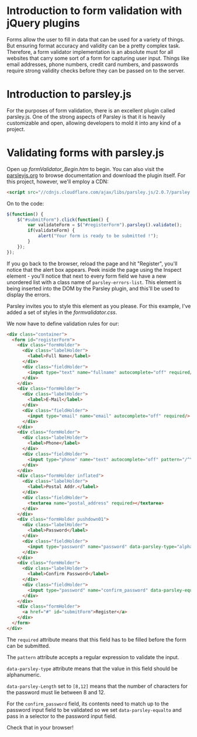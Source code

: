 # Introduction to form validation with jQuery plugins

Forms allow the user to fill in data that can be used for a variety of things. But ensuring format accuracy and validity can be a pretty complex task. Therefore, a form validator implementation is an absolute must for all websites that carry some sort of a form for capturing user input. Things like email addresses, phone numbers, credit card numbers, and passwords require strong validity checks before they can be passed on to the server.

# Introduction to parsley.js

For the purposes of form validation, there is an excellent plugin called parsley.js. One of the strong aspects of Parsley is that it is heavily customizable and open, allowing developers to mold it into any kind of a project.

# Validating forms with parsley.js

Open up *formValidator_Begin.htm* to begin. You can also visit the [parsleyjs.org](http://parsleyjs.org) to browse documentation and download the plugin itself. For this project, however, we'll employ a CDN:

```html
<script src="//cdnjs.cloudflare.com/ajax/libs/parsley.js/2.0.7/parsley.min.js"></script>
```

On to the code:

```js
$(function() {
	$("#submitForm").click(function() {
		var validateForm = $("#registerForm").parsley().validate();
		if(validateForm) {
			alert("Your form is ready to be submitted !");
		}
	});
});
```

If you go back to the browser, reload the page and hit "Register", you'll notice that the alert box appears. Peek inside the page using the Inspect element - you'll notice that next to every form field we have a new unordered list with a class name of `parsley-errors-list`. This element is being inserted into the DOM by the Parsley plugin, and this'll be used to display the errors.

Parsley invites you to style this element as you please. For this example, I've added a set of styles in the *formvalidator.css*.

We now have to define validation rules for our:

```html
<div class="container">
  <form id="registerForm">
    <div class="formHolder">
      <div class="labelHolder">
        <label>Full Name</label>
      </div>
      <div class="fieldHolder">
        <input type="text" name="fullname" autocomplete="off" required/>
      </div>
    </div>
    <div class="formHolder">
      <div class="labelHolder">
        <label>E-Mail</label>
      </div>
      <div class="fieldHolder">
        <input type="email" name="email" autocomplete="off" required/>
      </div>
    </div>
    <div class="formHolder">
      <div class="labelHolder">
        <label>Phone</label>
      </div>
      <div class="fieldHolder">
        <input type="phone" name="text" autocomplete="off" pattern="/^\d{10}$/" required/>
      </div>
    </div>
    <div class="formHolder inflated">
      <div class="labelHolder">
        <label>Postal Addr.</label>
      </div>
      <div class="fieldHolder">
        <textarea name="postal_address" required></textarea>
      </div>
    </div>
    <div class="formHolder pushdown01">
      <div class="labelHolder">
        <label>Password</label>
      </div>
      <div class="fieldHolder">
        <input type="password" name="password" data-parsley-type="alphanum" data-parsley-length="[8,12]" required/>
      </div>
    </div>
    <div class="formHolder">
      <div class="labelHolder">
        <label>Confirm Password</label>
      </div>
      <div class="fieldHolder">
        <input type="password" name="confirm_password" data-parsley-equalto="input[name='password']" required/>
      </div>
    </div>
    <div class="formHolder">
      <a href="#" id="submitForm">Register</a>
    </div>
  </form>
</div>
```

The `required` attribute means that this field has to be filled before the form can be submitted.

The `pattern` attribute accepts a regular expression to validate the input.

`data-parsley-type` attribute means that the value in this field should be alphanumeric.

`data-parsley-Length` set to `[8,12]` means that the number of characters for the password must lie between 8 and 12.

For the `confirm_password` field, its contents need to match up to the password input field to be validated so we set `data-parsley-equalto` and pass in a selector to the password input field.

Check that in your browser!
